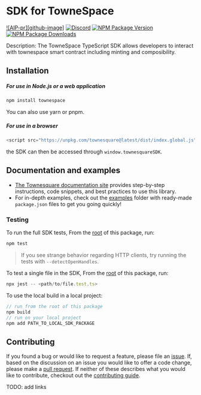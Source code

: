 # SDK for TowneSpace

[![AIP-pr][github-image]][aip-pr-url]
[![Discord][discord-image]][discord-url]
[![NPM Package Version][npm-image-version]][npm-url]
[![NPM Package Downloads][npm-image-downloads]][npm-url]

Description: The TowneSpace TypeScript SDK allows developers to interact with townespace smart contract including minting and composibility.

## Installation

##### For use in Node.js or a web application

```ts
npm install townespace
```

You can also use yarn or pnpm.

##### For use in a browser

```ts
<script src="https://unpkg.com/townesquare@latest/dist/index.global.js" />
```

the SDK can then be accessed through `window.townesquareSDK`.

## Documentation and examples

- [The Townesquare documentation site](link-to-doc) provides step-by-step instructions, code snippets, and best practices to use this library.
- For in-depth examples, check out the [examples](./examples) folder with ready-made `package.json` files to get you going quickly!

### Testing

To run the full SDK tests, From the [root](link-to-sdk-gh-repo) of this package, run:

```ts
npm test
```

> If you see strange behavior regarding HTTP clients, try running the tests with `--detectOpenHandles`.

To test a single file in the SDK, From the [root](link-to-sdk-gh-repo) of this package, run:

```ts
npx jest -- <path/to/file.test.ts>
```

To use the local build in a local project:

```ts
// run from the root of this package
npm build
// run on your local project
npm add PATH_TO_LOCAL_SDK_PACKAGE
```

## Contributing

If you found a bug or would like to request a feature, please file an [issue](link-to-issues). If, based on the discussion on an issue you would like to offer a code change, please make a [pull request](./CONTRIBUTING.md). If neither of these describes what you would like to contribute, checkout out the [contributing guide](./CONTRIBUTING.md).

TODO: add links 

[aip-pr-url]: <link-here>
[npm-image-version]: <link-here>
[npm-image-downloads]: <link-here>
[npm-url]: <link-here>
[discord-image]: <link-here>
[discord-url]: <link-here>